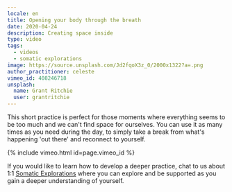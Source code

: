 ```yaml
---
locale: en
title: Opening your body through the breath
date: 2020-04-24
description: Creating space inside
type: video
tags:
  - videos
  - somatic explorations
image: https://source.unsplash.com/Jd2fqoX3z_0/2000x1322?a=.png
author_practitioner: celeste
vimeo_id: 408246718
unsplash:
  name: Grant Ritchie
  user: grantritchie
---
```


This short practice is perfect for those moments where everything seems to be too much and we can't find space for
ourselves. You can use it as many times as you need during the day, to simply take a break from what's happening 'out
there' and reconnect to yourself.

{% include vimeo.html  id=page.vimeo_id %}

If you would like to learn how to develop a deeper practice, chat to us about 1:1 [Somatic Explorations](/modalities/somatic-explorations/)
where you can explore and be supported as you gain a deeper understanding of yourself.
